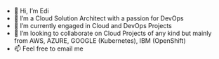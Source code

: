 - 👋 Hi, I’m Edi
- 👀 I’m a Cloud Solution Architect with a passion for DevOps 
- 🌱 I’m currently engaged in Cloud and DevOps Projects
- 💞️ I’m looking to collaborate on Cloud Projects of any kind but mainly from AWS, AZURE, GOOGLE (Kubernetes), IBM (OpenShift)
- 📫 Feel free to email me

<!---
emanserav/emanserav is a ✨ special ✨ repository because its `README.md` (this file) appears on your GitHub profile.
You can click the Preview link to take a look at your changes.
--->
